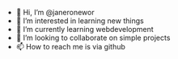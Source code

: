 - 👋 Hi, I’m @janeronewor
- 👀 I’m interested in learning new things
- 🌱 I’m currently learning webdevelopment
- 💞️ I’m looking to collaborate on simple projects
- 📫 How to reach me is via github

<!---
janeronewor/janeronewor is a ✨ special ✨ repository because its `README.md` (this file) appears on your GitHub profile.
You can click the Preview link to take a look at your changes.
--->
